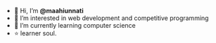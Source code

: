 - 👋 Hi, I’m <b>@maahiunnati</b>
- 👀 I’m interested in web development
     and competitive programming
- 🌱 I’m currently learning computer science
- ⭐ learner soul. 



<!---
maahiunnati/maahiunnati is a ✨ special ✨ repository because its `README.md` (this file) appears on your GitHub profile.
You can click the Preview link to take a look at your changes.
--->
